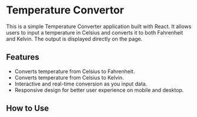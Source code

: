 <html>
  <head>
  </head>
  <body>
    <h1>Temperature Convertor</h1>
    <p>This is a simple Temperature Converter application built with React. It allows users to     input a temperature in Celsius and converts it to both Fahrenheit and Kelvin. The output is displayed directly on the page.</p>

  <h2>Features</h2>
   <ul>
        <li>Converts temperature from Celsius to Fahrenheit.</li>
        <li>Converts temperature from Celsius to Kelvin.</li>
        <li>Interactive and real-time conversion as you input data.</li>
        <li>Responsive design for better user experience on mobile and desktop.</li>
    </ul>
    <h2>How to Use</h2>
    
     
  </body>
</html>
